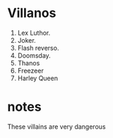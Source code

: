 
# Villanos

1. Lex Luthor.
2. Joker.
3. Flash reverso.
4. Doomsday.
5. Thanos
6. Freezeer
7. Harley Queen

# notes
These villains are very dangerous
